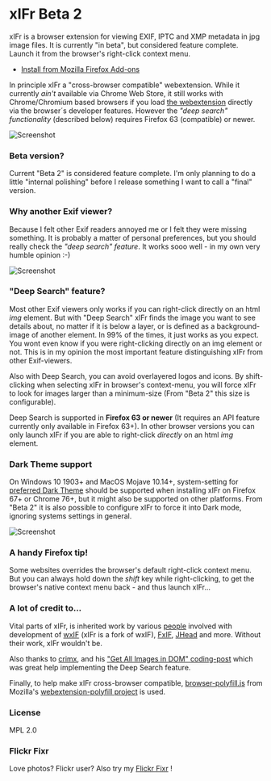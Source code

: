 # xIFr Beta 2

xIFr is a browser extension for viewing EXIF, IPTC and XMP metadata in jpg image files. It is currently "in beta", but considered feature complete.
Launch it from the browser's right-click context menu.

* [Install from Mozilla Firefox Add-ons](https://addons.mozilla.org/firefox/addon/xifr?src=external-github)

In principle xIFr a "cross-browser compatible" webextension. While it currently _ain't_ available via Chrome Web Store, it still works with Chrome/Chromium based browsers if you load [the webextension](https://github.com/StigNygaard/xIFr/releases) directly via the browser´s developer features. 
However the _"deep search" functionality_ (described below) requires Firefox 63 (compatible) or newer. 

![Screenshot](https://addons.cdn.mozilla.net/user-media/previews/full/222/222226.png)

### Beta version?

Current "Beta 2" is considered feature complete. I'm only planning to do a little "internal polishing" before I release something I want to call a "final" version.

### Why another Exif viewer?

Because I felt other Exif readers annoyed me or I felt they were missing something. It is probably a matter of personal preferences,
but you should really check the _"deep search" feature_. It works sooo well - in my own very humble opinion :-)

![Screenshot](https://addons.cdn.mozilla.net/user-media/previews/full/222/222227.png)

### "Deep Search" feature?
Most other Exif viewers only works if you can right-click directly on an html _img_ element. But with "Deep Search" xIFr finds the image you want to see details about,
no matter if it is below a layer, or is defined as a background-image of another element. In 99% of the times, it just works as you expect.
You wont even know if you were right-clicking directly on an img element or not. This is in my opinion the most important feature distinguishing
xIFr from other Exif-viewers.

Also with Deep Search, you can avoid overlayered logos and icons. By shift-clicking when selecting xIFr in browser's context-menu, you will force
xIFr to look for images larger than a minimum-size (From "Beta 2" this size is configurable).

Deep Search is supported in **Firefox 63 or newer** (It requires an API feature currently only available in Firefox 63+). In other browser versions you can only launch xIFr if you are able to right-click _directly_ on an html _img_ element.

### Dark Theme support
On Windows 10 1903+ and MacOS Mojave 10.14+, system-setting for [preferred Dark Theme](https://developer.mozilla.org/docs/Web/CSS/@media/prefers-color-scheme) should be supported when installing xIFr on Firefox 67+ or Chrome 76+, but it might also be supported on other platforms.
From "Beta 2" it is also possible to configure xIFr to force it into Dark mode, ignoring systems settings in general. 

![Screenshot](https://addons.cdn.mozilla.net/user-media/previews/full/222/222236.png)

### A handy Firefox tip!
Some websites overrides the browser's default right-click context menu. But you can always hold down the _shift_ key while
right-clicking, to get the browser's native context menu back - and thus launch xIFr...

### A lot of credit to...
Vital parts of xIFr, is inherited work by various [people](https://raw.githubusercontent.com/StigNygaard/xIFr/master/AUTHORS)
involved with development of [wxIF](https://github.com/gcp/wxif) (xIFr is a fork of wxIF),
[FxIF](https://code.google.com/archive/p/fxif/), [JHead](http://www.sentex.net/~mwandel/jhead/) and more.
Without their work, xIFr wouldn't be.

Also thanks to [crimx](https://github.com/crimx), and his ["Get All Images in DOM" coding-post](https://blog.crimx.com/2017/03/09/get-all-images-in-dom-including-background-en/) which was great help implementing the Deep Search feature.

Finally, to help make xIFr cross-browser compatible, [browser-polyfill.js](https://github.com/StigNygaard/xIFr/tree/master/lib/mozilla) from
Mozilla's [webextension-polyfill project](https://github.com/mozilla/webextension-polyfill) is used.

### License

MPL 2.0

### Flickr Fixr
Love photos? Flickr user? Also try my [Flickr Fixr](https://github.com/StigNygaard/Stigs_Flickr_Fixr) !
